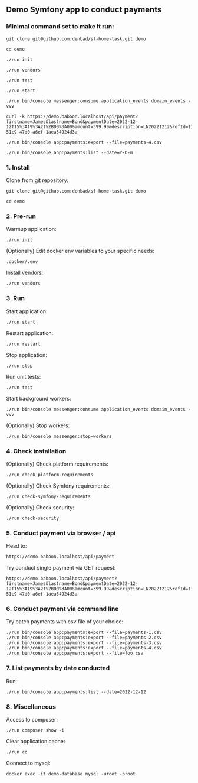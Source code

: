 ## Demo Symfony app to conduct payments

### Minimal command set to make it run:

```shell
git clone git@github.com:denbad/sf-home-task.git demo
```
```shell
cd demo
```
```shell
./run init
```
```shell
./run vendors
```
```shell
./run test
```
```shell
./run start
```
```shell
./run bin/console messenger:consume application_events domain_events -vvv
```
```shell
curl -k https://demo.baboon.localhost/api/payment?firstname=James&lastname=Bond&paymentDate=2022-12-12T15%3A19%3A21%2B00%3A00&amount=399.99&description=LN20221212&refId=130f8a89-51c9-47d0-a6ef-1aea54924d3a
```
```shell
./run bin/console app:payments:export --file=payments-4.csv
```
```shell
./run bin/console app:payments:list --date=Y-D-m
```

### 1. Install

Clone from git repository:
```shell
git clone git@github.com:denbad/sf-home-task.git demo
```
```shell
cd demo
```

### 2. Pre-run

Warmup application:

```shell
./run init
```

(Optionally) Edit docker env variables to your specific needs:

```shell
.docker/.env
```

Install vendors:

```shell
./run vendors
```

### 3. Run

Start application:

```shell
./run start
```

Restart application:

```shell
./run restart
```

Stop application:

```shell
./run stop
```

Run unit tests:

```shell
./run test
```

Start background workers:

```shell
./run bin/console messenger:consume application_events domain_events -vvv
```

(Optionally) Stop workers:

```shell
./run bin/console messenger:stop-workers
```

### 4. Check installation

(Optionally) Check platform requirements:

```shell
./run check-platform-requirements
```

(Optionally) Check Symfony requirements:

```shell
./run check-symfony-requirements
```

(Optionally) Check security:

```shell
./run check-security
```

### 5. Conduct payment via browser / api

Head to:
```shell
https://demo.baboon.localhost/api/payment
```

Try conduct single payment via GET request:

```shell
https://demo.baboon.localhost/api/payment?firstname=James&lastname=Bond&paymentDate=2022-12-12T15%3A19%3A21%2B00%3A00&amount=399.99&description=LN20221212&refId=130f8a89-51c9-47d0-a6ef-1aea54924d3a
```

### 6. Conduct payment via command line

Try batch payments with csv file of your choice:

```shell
./run bin/console app:payments:export --file=payments-1.csv
./run bin/console app:payments:export --file=payments-2.csv
./run bin/console app:payments:export --file=payments-3.csv
./run bin/console app:payments:export --file=payments-4.csv
./run bin/console app:payments:export --file=foo.csv
```

### 7. List payments by date conducted

Run:
```shell
./run bin/console app:payments:list --date=2022-12-12
```

### 8. Miscellaneous

Access to composer:

```shell
./run composer show -i
```

Clear application cache:

```shell
./run cc
```

Connect to mysql:

```shell
docker exec -it demo-database mysql -uroot -proot
```
